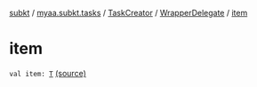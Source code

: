 [subkt](../../../index.md) / [myaa.subkt.tasks](../../index.md) / [TaskCreator](../index.md) / [WrapperDelegate](index.md) / [item](./item.md)

# item

`val item: `[`T`](index.md#T) [(source)](https://github.com/Myaamori/SubKt/blob/0.1.13/src/main/kotlin/myaa/subkt/tasks/tasks.kt#L243)